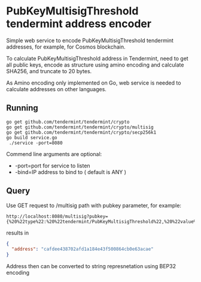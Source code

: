 # PubKeyMultisigThreshold tendermint address encoder

Simple web service to encode PubKeyMultisigThreshold tendermint addresses, for example, for 
Cosmos blockchain.

To calculate PubKeyMultisigThreshold address in Tendermint, need to get all public keys, 
encode as structure using amino encoding and calculate SHA256, and truncate to 
20 bytes.

As Amino encoding only implemented on Go, web service is needed to calculate addresses on other languages.


## Running

```
go get github.com/tendermint/tendermint/crypto
go get github.com/tendermint/tendermint/crypto/multisig
go get github.com/tendermint/tendermint/crypto/secp256k1
go build service.go
 ./service -port=8080
```

Commend line arguments are optional:

- -port=port for service to listen
- -bind=IP address to bind to ( default is ANY )

## Query

Use GET request to /multisig path with pubkey parameter, for example:

```
http://localhost:8080/multisig?pubkey={%20%22type%22:%20%22tendermint/PubKeyMultisigThreshold%22,%20%22value%22:%20{%20%22threshold%22:%20%222%22,%20%22pubkeys%22:%20[%20{%20%22type%22:%20%22tendermint/PubKeySecp256k1%22,%20%22value%22:%20%22AvxcNJmBbtUaDMC4gIo/zusV4hBRKXKMZ1DEOARD2FzZ%22%20},%20{%20%22type%22:%20%22tendermint/PubKeySecp256k1%22,%20%22value%22:%20%22A07oUd5VEbNBor8By/2ROFRHzBvSuc9%2BVyg%2BF1F51xy0%22%20}%20]%20}%20}
```

results in 

```json
{
  "address": "cafdee438702afd1a184e43f500864cb0e63acae"
}
```

Address then can be converted to string represnetation using BEP32 encoding
